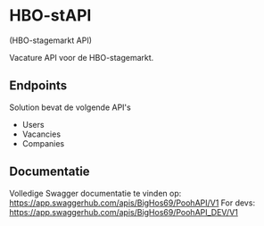 # HBO-stAPI
(HBO-stagemarkt API)

Vacature API voor de HBO-stagemarkt.

## Endpoints

Solution bevat de volgende API's
- Users
- Vacancies
- Companies 

## Documentatie

Volledige Swagger documentatie te vinden op:
https://app.swaggerhub.com/apis/BigHos69/PoohAPI/V1
For devs:
https://app.swaggerhub.com/apis/BigHos69/PoohAPI_DEV/V1
